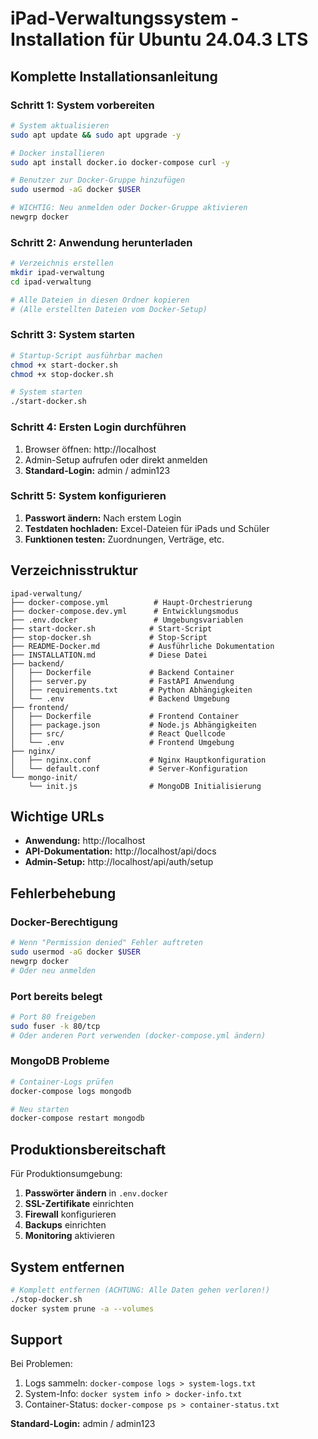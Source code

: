 # iPad-Verwaltungssystem - Installation für Ubuntu 24.04.3 LTS

## Komplette Installationsanleitung

### Schritt 1: System vorbereiten

```bash
# System aktualisieren
sudo apt update && sudo apt upgrade -y

# Docker installieren
sudo apt install docker.io docker-compose curl -y

# Benutzer zur Docker-Gruppe hinzufügen
sudo usermod -aG docker $USER

# WICHTIG: Neu anmelden oder Docker-Gruppe aktivieren
newgrp docker
```

### Schritt 2: Anwendung herunterladen

```bash
# Verzeichnis erstellen
mkdir ipad-verwaltung
cd ipad-verwaltung

# Alle Dateien in diesen Ordner kopieren
# (Alle erstellten Dateien vom Docker-Setup)
```

### Schritt 3: System starten

```bash
# Startup-Script ausführbar machen
chmod +x start-docker.sh
chmod +x stop-docker.sh

# System starten
./start-docker.sh
```

### Schritt 4: Ersten Login durchführen

1. Browser öffnen: http://localhost
2. Admin-Setup aufrufen oder direkt anmelden
3. **Standard-Login:** admin / admin123

### Schritt 5: System konfigurieren

1. **Passwort ändern:** Nach erstem Login
2. **Testdaten hochladen:** Excel-Dateien für iPads und Schüler
3. **Funktionen testen:** Zuordnungen, Verträge, etc.

## Verzeichnisstruktur

```
ipad-verwaltung/
├── docker-compose.yml          # Haupt-Orchestrierung
├── docker-compose.dev.yml      # Entwicklungsmodus
├── .env.docker                 # Umgebungsvariablen
├── start-docker.sh            # Start-Script
├── stop-docker.sh             # Stop-Script
├── README-Docker.md           # Ausführliche Dokumentation
├── INSTALLATION.md            # Diese Datei
├── backend/
│   ├── Dockerfile             # Backend Container
│   ├── server.py              # FastAPI Anwendung
│   ├── requirements.txt       # Python Abhängigkeiten
│   └── .env                   # Backend Umgebung
├── frontend/
│   ├── Dockerfile             # Frontend Container
│   ├── package.json           # Node.js Abhängigkeiten
│   ├── src/                   # React Quellcode
│   └── .env                   # Frontend Umgebung
├── nginx/
│   ├── nginx.conf             # Nginx Hauptkonfiguration
│   └── default.conf           # Server-Konfiguration
└── mongo-init/
    └── init.js                # MongoDB Initialisierung
```

## Wichtige URLs

- **Anwendung:** http://localhost
- **API-Dokumentation:** http://localhost/api/docs
- **Admin-Setup:** http://localhost/api/auth/setup

## Fehlerbehebung

### Docker-Berechtigung
```bash
# Wenn "Permission denied" Fehler auftreten
sudo usermod -aG docker $USER
newgrp docker
# Oder neu anmelden
```

### Port bereits belegt
```bash
# Port 80 freigeben
sudo fuser -k 80/tcp
# Oder anderen Port verwenden (docker-compose.yml ändern)
```

### MongoDB Probleme
```bash
# Container-Logs prüfen
docker-compose logs mongodb

# Neu starten
docker-compose restart mongodb
```

## Produktionsbereitschaft

Für Produktionsumgebung:

1. **Passwörter ändern** in `.env.docker`
2. **SSL-Zertifikate** einrichten
3. **Firewall** konfigurieren
4. **Backups** einrichten
5. **Monitoring** aktivieren

## System entfernen

```bash
# Komplett entfernen (ACHTUNG: Alle Daten gehen verloren!)
./stop-docker.sh
docker system prune -a --volumes
```

## Support

Bei Problemen:
1. Logs sammeln: `docker-compose logs > system-logs.txt`
2. System-Info: `docker system info > docker-info.txt`
3. Container-Status: `docker-compose ps > container-status.txt`

**Standard-Login:** admin / admin123